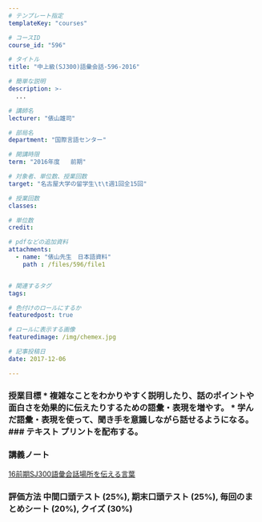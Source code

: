 ```yaml
---
# テンプレート指定
templateKey: "courses"

# コースID
course_id: "596"

# タイトル
title: "中上級(SJ300)語彙会話-596-2016"

# 簡単な説明
description: >-
  ...

# 講師名
lecturer: "俵山雄司"

# 部局名
department: "国際言語センター"

# 開講時限
term: "2016年度	前期"

# 対象者、単位数、授業回数
target: "名古屋大学の留学生\t\t週1回全15回"

# 授業回数
classes: 

# 単位数
credit: 

# pdfなどの追加資料
attachments: 
  - name: "俵山先生　日本語資料" 
    path : /files/596/file1


# 関連するタグ
tags:

# 色付けのロールにするか
featuredpost: true

# ロールに表示する画像
featuredimage: /img/chemex.jpg

# 記事投稿日
date: 2017-12-06

---
```




 ### 授業目標 * 複雑なことをわかりやすく説明したり、話のポイントや面白さを効果的に伝えたりするための語彙・表現を増やす。 * 学んだ語彙・表現を使って、聞き手を意識しながら話せるようになる。 ### テキスト プリントを配布する。

### 講義ノート


[16前期SJ300語彙会話場所を伝える言葉](/files/596/file1) 

 ### 評価方法 中間口頭テスト (25%), 期末口頭テスト (25%), 毎回のまとめシート (20%), クイズ (30%)
